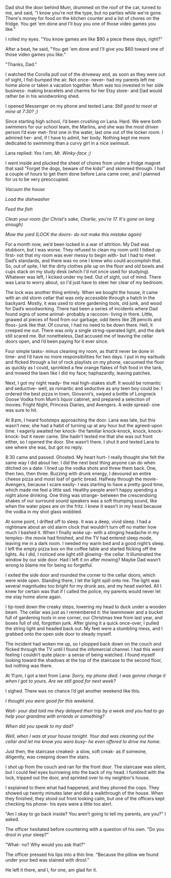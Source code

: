 Dad shut the door behind Mum, drummed on the roof of the car, turned to me, and said, "I know you're not the type, but no parties while we're gone. There's money for food on the kitchen counter and a list of chores on the fridge. You get 'em done and I'll buy you one of those video games you like."

 I rolled my eyes. "You know games are like $90 a piece these days, right?"

 After a beat, he said, "You get 'em done and I'll give you $60 toward one of those video games you like."

 "Thanks, Dad."

I watched the Corolla pull out of the driveway and, as soon as they were out of sight, I fist-bumped the air. Not once- never- had my parents left me home alone or taken a vacation together. Mum was too invested in her side business- making bracelets and charms for her Etsy store- and Dad would rather be in his woodworking shed.

I opened Messenger on my phone and texted Lana: *Still good to meet at mine at 7:30? ;)*

Since starting high school, I’d been crushing on Lana. Hard. We were both swimmers for our school team, the Marlins, and she was the most driven person I’d ever met- first one in the water, last one out of the locker room. I admired her- and, if I have to admit, her body. Nothing kept me more dedicated to swimming than a curvy girl in a nice swimsuit.

Lana replied: *Yes I am, Mr. Winky-face ;)*

I went inside and plucked the sheet of chores from under a fridge magnet that said "Forget the dogs, beware of the kids!" and skimmed through. I had a couple of hours to get them done before Lana came over, and I planned for us to be very preoccupied.

*Vacuum the house*

*Load the dishwasher*

*Feed the fish*

*Clean your room (for Christ's sake, Charlie, you're 17. It's gone on long enough)*

*Mow the yard (LOCK the doors- do not make this mistake again)*

For a month now, we’d been locked in a war of attrition. My Dad was stubborn, but I was worse. They refused to clean my room until I tidied up first- not that my room was ever messy to begin with- but I had to meet Dad’s standards, and there was no one I knew who could accomplish that. So, out of spite, I let the dirty clothes pile up on the floor and old bowls and cups stack on my study desk (which I'd not once used for studying). Whatever was left, I kicked under my bed. Out of sight, out of mind. There was Lana to worry about, so I'd just have to steer her clear of my bedroom.

The lock was another thing entirely. When we bought the house, it came with an old storm cellar that was only accessible through a hatch in the backyard. Mostly, it was used to store gardening tools, old junk, and wood for Dad’s woodworking. There had been a series of incidents where Dad found signs of some animal- probably a raccoon- living in there. Little, gnawed at pieces of food from our garbage, odd items like 2B pencils and floss- junk like that. Of course, I had no need to be down there. Hell, it creeped me out. There was only a single string-operated light, and the dark still scared me. But nonetheless, Dad accused me of leaving the cellar doors open, and I’d been paying for it ever since.

Four simple tasks- minus cleaning my room, as that’d never be done in time- and I’d have no more responsibilities for two days. I put in my earbuds and flicked through a list of rock playlists on my phone, vacuumed the floor as quickly as I could, sprinkled a few orange flakes of fish food in the tank, and mowed the lawn like I did my face; haphazardly, leaving patches.

Next, I got my night ready- the real high-stakes stuff. It would be romantic and seductive- well, as romantic and seductive as any teen boy could be. I ordered the best pizza in town, Giovanni’s, swiped a bottle of Longneck Goose Vodka from Mum’s liquor cabinet, and prepared a selection of movies: Fright Night, Princess Diaries, and Avengers. A wide spread- one was sure to hit.

At 8 pm, I heard footsteps approaching the door. Lana was late, but this wasn’t new; she had a habit of turning up at any hour but the agreed-upon time. I eagerly awaited her knock- the familiar knock-knock, knock, knock-knock- but it never came. She hadn't texted me that she was out front either, so I opened the door. She wasn’t there. I shut it and texted Lana to see where she was, but got no reply.

8:30 came and passed. Ghosted. My heart hurt- I really thought she felt the same way I did about her. I did the next best thing anyone can do when ditched on a date: I lined up the vodka shots and threw them back. One, then two, then three. Buzzing with drunk energy, I devoured an entire cheese pizza and moist loaf of garlic bread. Halfway through the movie- Avengers, because I scare easily- I was starting to have a pretty good time, which made me feel a little sad. Healthy people aren’t happy spending a night alone drinking. One thing was strange- between the crescendoing shakes of our surround sound speakers was a soft thumping sound, like when the water pipes are on the fritz. I knew it wasn’t in my head because the vodka in my shot glass wobbled.

At some point, I drifted off to sleep. It was a deep, vivid sleep. I had a nightmare about an old alarm clock that wouldn’t turn off no matter how much I bashed it. When I finally woke up- with a stinging headache in my temples- the movie had finished, and the TV had entered sleep mode, leaving me in a dark room. I needed my warm bed and a good night’s sleep. I left the empty pizza box on the coffee table and started flicking off the lights. As I did, I noticed one light still glowing- the cellar. It illuminated the window by our side door. Had I left it on after mowing? Maybe Dad wasn’t wrong to blame me for being so forgetful.

I exited the side door and rounded the corner to the cellar doors, which were wide open. Standing there, I let the light spill onto me. The light was several magnitudes too bright for my drunk ass, and my head swirled. All I knew for certain was that if I called the police, my parents would never let me stay home alone again.

I tip-toed down the creaky steps, lowering my head to duck under a wooden beam. The cellar was just as I remembered it: the lawnmower and a bucket full of gardening tools in one corner, our Christmas tree from last year, and boxes full of old, forgotten junk. After giving it a quick once-over, I pulled the string light and headed back out. My feet were a stumbling mess, and I grabbed onto the open side door to steady myself.

The incident had woken me up, so I plopped back down on the couch and flicked through the TV until I found the infomercial channel. I had this weird feeling I couldn’t quite place- a sense of being watched. I found myself looking toward the shadows at the top of the staircase to the second floor, but nothing was there.

At 11 pm, I got a text from Lana: *Sorry, my phone died. I was gonna charge it when I got to yours. Are we still good for next week?*

I sighed. There was no chance I’d get another weekend like this.

*I thought you were good for this weekend.*

*Wait- your dad told me they delayed their trip by a week and you had to go help your grandma with errands or something?*

*When did you speak to my dad?*

*Well, when I was at your house tonight. Your dad was cleaning out the cellar and let me know you were busy- he even offered to drive me home.*

Just then, the staircase creaked- a slow, soft creak- as if someone, diligently, was creeping down the stairs.

I shot up from the couch and ran for the front door. The staircase was silent, but I could feel eyes burrowing into the back of my head. I fumbled with the lock, tripped out the door, and sprinted over to my neighbor’s house.

I explained to them what had happened, and they phoned the cops. They showed up twenty minutes later and did a walkthrough of the house. When they finished, they stood out front looking calm, but one of the officers kept checking his phone- his eyes were a little too alert.

"Am I okay to go back inside? You aren’t going to tell my parents, are you?" I asked.

The officer hesitated before countering with a question of his own. "Do you drool in your sleep?"

"What- no? Why would you ask that?"

The officer pressed his lips into a thin line. "Because the pillow we found under your bed was stained with drool."

He left it there, and I, for one, am glad for it.